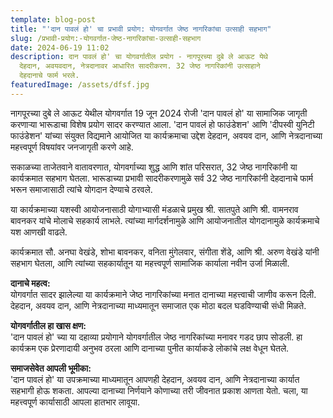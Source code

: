 ```yaml
---
template: blog-post
title: "'दान पावलं हो' चा प्रभावी प्रयोग: योगवर्गात जेष्ठ नागरिकांचा उत्साही सहभाग"
slug: /प्रभावी-प्रयोग:-योगवर्गात-जेष्ठ-नागरिकांचा-उत्साही-सहभाग
date: 2024-06-19 11:02
description: दान पावलं हो' चा योगवर्गातील प्रयोग - नागपूरच्या दुबे ले आऊट येथे
  देहदान, अवयवदान, नेत्रदानावर आधारित सादरीकरण. 32 जेष्ठ नागरिकांनी उत्साहाने
  देहदानाचे फार्म भरले.
featuredImage: /assets/dfsf.jpg
---
```



नागपूरच्या दुबे ले आऊट येथील योगवर्गात 19 जून 2024 रोजी 'दान पावलं हो' या सामाजिक जागृती करणाऱ्या भारूडाचा विशेष प्रयोग सादर करण्यात आला. 'दान पावलं हो फाउंडेशन' आणि 'दीपस्वी युनिटी फाउंडेशन' यांच्या संयुक्त विद्यमाने आयोजित या कार्यक्रमाचा उद्देश देहदान, अवयव दान, आणि नेत्रदानाच्या महत्त्वपूर्ण विषयांवर जनजागृती करणे आहे.

सकाळच्या ताजेतवाने वातावरणात, योगवर्गाच्या शुद्ध आणि शांत परिसरात, 32 जेष्ठ नागरिकांनी या कार्यक्रमात सहभाग घेतला. भारूडाच्या प्रभावी सादरीकरणामुळे सर्व 32 जेष्ठ नागरिकांनी देहदानाचे फार्म भरून समाजासाठी त्यांचे योगदान देण्याचे ठरवले.

या कार्यक्रमाच्या यशस्वी आयोजनासाठी योगाभ्यासी मंडळाचे प्रमुख श्री. सातपुते आणि श्री. वामनराव बावनकर यांचे मोलाचे सहकार्य लाभले. त्यांच्या मार्गदर्शनामुळे आणि आयोजनातील योगदानामुळे कार्यक्रमाचे यश आणखी वाढले.

कार्यक्रमात सौ. अनघा वेखंडे, शोभा बावनकर, वनिता मुंगेलवार, संगीता शेंडे, आणि श्री. अरुण वेखंडे यांनी सहभाग घेतला, आणि त्यांच्या सहकार्यातून या महत्त्वपूर्ण सामाजिक कार्याला नवीन उर्जा मिळाली.

**दानाचे महत्व:**\
योगवर्गात सादर झालेल्या या कार्यक्रमाने जेष्ठ नागरिकांच्या मनात दानाच्या महत्त्वाची जाणीव करून दिली. देहदान, अवयव दान, आणि नेत्रदानाच्या माध्यमातून समाजात एक मोठा बदल घडविण्याची संधी मिळते.

**योगवर्गातील हा खास क्षण:**\
'दान पावलं हो' च्या या दहाव्या प्रयोगाने योगवर्गातील जेष्ठ नागरिकांच्या मनावर गडद छाप सोडली. हा कार्यक्रम एक प्रेरणादायी अनुभव ठरला आणि दानाच्या पुनीत कार्याकडे लोकांचे लक्ष वेधून घेतले.

**समाजसेवेत आपली भूमीका:**\
'दान पावलं हो' या उपक्रमाच्या माध्यमातून आपणही देहदान, अवयव दान, आणि नेत्रदानाच्या कार्यात सहभागी होऊ शकता. आपल्या दानाच्या निर्णयाने कोणाच्या तरी जीवनात प्रकाश आणता येतो. चला, या महत्त्वपूर्ण कार्यासाठी आपला हातभार लावूया.